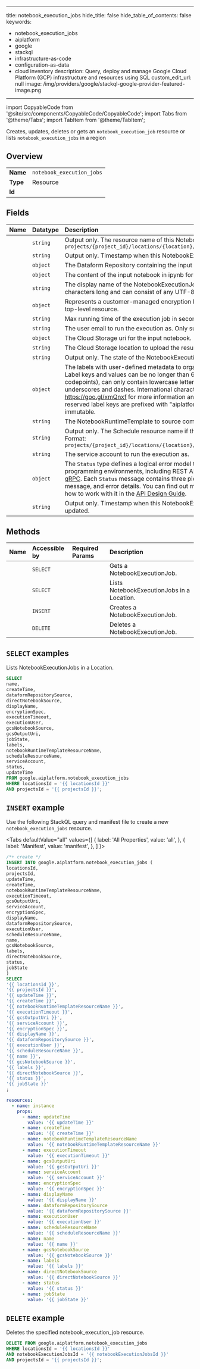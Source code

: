 
---
title: notebook_execution_jobs
hide_title: false
hide_table_of_contents: false
keywords:
  - notebook_execution_jobs
  - aiplatform
  - google
  - stackql
  - infrastructure-as-code
  - configuration-as-data
  - cloud inventory
description: Query, deploy and manage Google Cloud Platform (GCP) infrastructure and resources using SQL
custom_edit_url: null
image: /img/providers/google/stackql-google-provider-featured-image.png
---

import CopyableCode from '@site/src/components/CopyableCode/CopyableCode';
import Tabs from '@theme/Tabs';
import TabItem from '@theme/TabItem';

Creates, updates, deletes or gets an <code>notebook_execution_job</code> resource or lists <code>notebook_execution_jobs</code> in a region

## Overview
<table><tbody>
<tr><td><b>Name</b></td><td><code>notebook_execution_jobs</code></td></tr>
<tr><td><b>Type</b></td><td>Resource</td></tr>
<tr><td><b>Id</b></td><td><CopyableCode code="google.aiplatform.notebook_execution_jobs" /></td></tr>
</tbody></table>

## Fields
| Name | Datatype | Description |
|:-----|:---------|:------------|
| <CopyableCode code="name" /> | `string` | Output only. The resource name of this NotebookExecutionJob. Format: `projects/{project_id}/locations/{location}/notebookExecutionJobs/{job_id}` |
| <CopyableCode code="createTime" /> | `string` | Output only. Timestamp when this NotebookExecutionJob was created. |
| <CopyableCode code="dataformRepositorySource" /> | `object` | The Dataform Repository containing the input notebook. |
| <CopyableCode code="directNotebookSource" /> | `object` | The content of the input notebook in ipynb format. |
| <CopyableCode code="displayName" /> | `string` | The display name of the NotebookExecutionJob. The name can be up to 128 characters long and can consist of any UTF-8 characters. |
| <CopyableCode code="encryptionSpec" /> | `object` | Represents a customer-managed encryption key spec that can be applied to a top-level resource. |
| <CopyableCode code="executionTimeout" /> | `string` | Max running time of the execution job in seconds (default 86400s / 24 hrs). |
| <CopyableCode code="executionUser" /> | `string` | The user email to run the execution as. Only supported by Colab runtimes. |
| <CopyableCode code="gcsNotebookSource" /> | `object` | The Cloud Storage uri for the input notebook. |
| <CopyableCode code="gcsOutputUri" /> | `string` | The Cloud Storage location to upload the result to. Format: `gs://bucket-name` |
| <CopyableCode code="jobState" /> | `string` | Output only. The state of the NotebookExecutionJob. |
| <CopyableCode code="labels" /> | `object` | The labels with user-defined metadata to organize NotebookExecutionJobs. Label keys and values can be no longer than 64 characters (Unicode codepoints), can only contain lowercase letters, numeric characters, underscores and dashes. International characters are allowed. See https://goo.gl/xmQnxf for more information and examples of labels. System reserved label keys are prefixed with "aiplatform.googleapis.com/" and are immutable. |
| <CopyableCode code="notebookRuntimeTemplateResourceName" /> | `string` | The NotebookRuntimeTemplate to source compute configuration from. |
| <CopyableCode code="scheduleResourceName" /> | `string` | Output only. The Schedule resource name if this job is triggered by one. Format: `projects/{project_id}/locations/{location}/schedules/{schedule_id}` |
| <CopyableCode code="serviceAccount" /> | `string` | The service account to run the execution as. |
| <CopyableCode code="status" /> | `object` | The `Status` type defines a logical error model that is suitable for different programming environments, including REST APIs and RPC APIs. It is used by [gRPC](https://github.com/grpc). Each `Status` message contains three pieces of data: error code, error message, and error details. You can find out more about this error model and how to work with it in the [API Design Guide](https://cloud.google.com/apis/design/errors). |
| <CopyableCode code="updateTime" /> | `string` | Output only. Timestamp when this NotebookExecutionJob was most recently updated. |

## Methods
| Name | Accessible by | Required Params | Description |
|:-----|:--------------|:----------------|:------------|
| <CopyableCode code="get" /> | `SELECT` | <CopyableCode code="locationsId, notebookExecutionJobsId, projectsId" /> | Gets a NotebookExecutionJob. |
| <CopyableCode code="list" /> | `SELECT` | <CopyableCode code="locationsId, projectsId" /> | Lists NotebookExecutionJobs in a Location. |
| <CopyableCode code="create" /> | `INSERT` | <CopyableCode code="locationsId, projectsId" /> | Creates a NotebookExecutionJob. |
| <CopyableCode code="delete" /> | `DELETE` | <CopyableCode code="locationsId, notebookExecutionJobsId, projectsId" /> | Deletes a NotebookExecutionJob. |

## `SELECT` examples

Lists NotebookExecutionJobs in a Location.

```sql
SELECT
name,
createTime,
dataformRepositorySource,
directNotebookSource,
displayName,
encryptionSpec,
executionTimeout,
executionUser,
gcsNotebookSource,
gcsOutputUri,
jobState,
labels,
notebookRuntimeTemplateResourceName,
scheduleResourceName,
serviceAccount,
status,
updateTime
FROM google.aiplatform.notebook_execution_jobs
WHERE locationsId = '{{ locationsId }}'
AND projectsId = '{{ projectsId }}'; 
```

## `INSERT` example

Use the following StackQL query and manifest file to create a new <code>notebook_execution_jobs</code> resource.

<Tabs
    defaultValue="all"
    values={[
        { label: 'All Properties', value: 'all', },
        { label: 'Manifest', value: 'manifest', },
    ]
}>
<TabItem value="all">

```sql
/*+ create */
INSERT INTO google.aiplatform.notebook_execution_jobs (
locationsId,
projectsId,
updateTime,
createTime,
notebookRuntimeTemplateResourceName,
executionTimeout,
gcsOutputUri,
serviceAccount,
encryptionSpec,
displayName,
dataformRepositorySource,
executionUser,
scheduleResourceName,
name,
gcsNotebookSource,
labels,
directNotebookSource,
status,
jobState
)
SELECT 
'{{ locationsId }}',
'{{ projectsId }}',
'{{ updateTime }}',
'{{ createTime }}',
'{{ notebookRuntimeTemplateResourceName }}',
'{{ executionTimeout }}',
'{{ gcsOutputUri }}',
'{{ serviceAccount }}',
'{{ encryptionSpec }}',
'{{ displayName }}',
'{{ dataformRepositorySource }}',
'{{ executionUser }}',
'{{ scheduleResourceName }}',
'{{ name }}',
'{{ gcsNotebookSource }}',
'{{ labels }}',
'{{ directNotebookSource }}',
'{{ status }}',
'{{ jobState }}'
;
```
</TabItem>
<TabItem value="manifest">

```yaml
resources:
  - name: instance
    props:
      - name: updateTime
        value: '{{ updateTime }}'
      - name: createTime
        value: '{{ createTime }}'
      - name: notebookRuntimeTemplateResourceName
        value: '{{ notebookRuntimeTemplateResourceName }}'
      - name: executionTimeout
        value: '{{ executionTimeout }}'
      - name: gcsOutputUri
        value: '{{ gcsOutputUri }}'
      - name: serviceAccount
        value: '{{ serviceAccount }}'
      - name: encryptionSpec
        value: '{{ encryptionSpec }}'
      - name: displayName
        value: '{{ displayName }}'
      - name: dataformRepositorySource
        value: '{{ dataformRepositorySource }}'
      - name: executionUser
        value: '{{ executionUser }}'
      - name: scheduleResourceName
        value: '{{ scheduleResourceName }}'
      - name: name
        value: '{{ name }}'
      - name: gcsNotebookSource
        value: '{{ gcsNotebookSource }}'
      - name: labels
        value: '{{ labels }}'
      - name: directNotebookSource
        value: '{{ directNotebookSource }}'
      - name: status
        value: '{{ status }}'
      - name: jobState
        value: '{{ jobState }}'

```
</TabItem>
</Tabs>

## `DELETE` example

Deletes the specified notebook_execution_job resource.

```sql
DELETE FROM google.aiplatform.notebook_execution_jobs
WHERE locationsId = '{{ locationsId }}'
AND notebookExecutionJobsId = '{{ notebookExecutionJobsId }}'
AND projectsId = '{{ projectsId }}';
```
